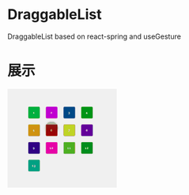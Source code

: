 # DraggableList
DraggableList based on react-spring and useGesture


# 展示
![image](https://raw.githubusercontent.com/thinkerHope/DraggableList/master/src/draggableList.gif)
